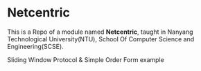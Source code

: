# Netcentric


This is a Repo of a module named **Netcentric**, taught in Nanyang Technological University(NTU), School Of Computer Science and Engineering(SCSE).


Sliding Window Protocol &amp; Simple Order Form example
